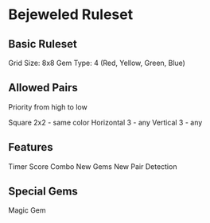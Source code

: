 # Bejeweled Ruleset

## Basic Ruleset

Grid Size: 8x8
Gem Type: 4 (Red, Yellow, Green, Blue)

## Allowed Pairs

Priority from high to low

Square 2x2 - same color
Horizontal 3 - any
Vertical 3 - any

## Features

Timer
Score
Combo
New Gems
New Pair Detection

## Special Gems

Magic Gem
